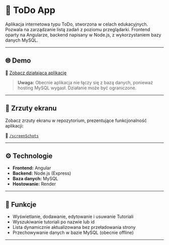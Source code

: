 # 📝 ToDo App

Aplikacja internetowa typu ToDo, stworzona w celach edukacyjnych. Pozwala na zarządzanie listą zadań z poziomu przeglądarki. Frontend oparty na Angularze, backend napisany w Node.js, z wykorzystaniem bazy danych MySQL.

---

## 🌐 Demo

🔗 [Zobacz działającą aplikację](https://todo-frontend-dfg6.onrender.com)

> **Uwaga:** Obecnie aplikacja nie łączy się z bazą danych, ponieważ hosting MySQL wygasł. Działanie może być ograniczone.

---

## 📸 Zrzuty ekranu

Zobacz zrzuty ekranu w repozytorium, prezentujące funkcjonalność aplikacji:

📁 [`/screenSchots`](https://github.com/endis1306/ToDo/tree/main/screenSchots)

---

## ⚙️ Technologie

- **Frontend:** Angular
- **Backend:** Node.js (Express)
- **Baza danych:** MySQL
- **Hostowanie:** Render

---

## 🚀 Funkcje

- Wyświetlanie, dodawanie, edytowanie i usuwanie Tutoriali
- Wyszukiwanie tutoriali po nazwie lub id
- Lista dynamicznie aktualizowana bez przeładowania strony
- Przechowywanie danych w bazie MySQL (obecnie offline)

---

